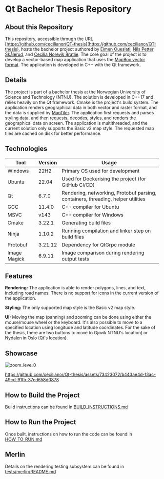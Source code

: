 # Qt Bachelor Thesis Repository

## About this Repository
This repository, accessible through the URL [https://github.com/cecilianor/QT-thesis](https://github.com/cecilianor/QT-thesis), hosts the bachelor project authored by [Eimen Oueslati](https://github.com/EimenOueslati), [Nils Petter Skålerud](https://github.com/Didgy74), and [Cecilia Norevik Bratlie](https://github.com/cecilianor). The core goal of the project is to develop a vector-based map application that uses the [MapBox vector format](https://github.com/mapbox/vector-tile-spec/blob/master/2.1/README.md). The application is developed in C++ with the Qt framework.

## Details
The project is part of a bachelor thesis at the Norwegian University of Science and Technology (NTNU). The solution is developed in C++17 and relies heavily on the Qt framework. Cmake is the project's build system. The application renders geographical data in both vector and raster format, and the data is supplied by [MapTiler](https://www.maptiler.com). The application first requests and parses styling data, and then requests, decodes, styles, and renders the geographical data on screen. The application is multithreaded, and the current solution only supports the Basic v2 map style. The requested map tiles are cached on disk for better performance.

## Technologies

| Tool | Version | Usage |
|---|---|---|
| Windows | 22H2 | Primary OS used for development |
| Ubuntu | 22.04 | Used for Dockerising the project (for GitHub CI/CD) |
| Qt | 6.7.0 | Rendering, networking, Protobuf parsing, containers, threading, helper utilities |
| GCC | 11.4.0 | C++ compiler for Ubuntu |
| MSVC | v143 | C++ compiler for Windows |
| Cmake | 3.22.1 | Generating build files |
| Ninja | 1.10.2 | Running compilation and linker step on build files |
| Protobuf | 3.21.12 | Dependency for QtGrpc module |
| Image Magick | 6.9.11 | Image comparison during rendering output tests |

## Features
**Rendering:** The application is able to render polygons, lines, and text, including road names. There is no support for icons in the current version of the application.

**Styling:** The only supported map style is the Basic v2 map style.

**UI:** Moving the map (panning) and zooming can be done using either the mouse/mouse wheel or the keyboard. It's also possible to move to a specified location using longitude and latitude coordinates. For the sake of the thesis, there are two buttons to move to Gjøvik NTNU's location) or Nydalen in Oslo (Qt's location).

## Showcase
![zoom_leve_0](https://github.com/cecilianor/Qt-thesis/assets/73423072/1a31ca50-2212-45d0-a244-af0e2e37d5d8)

https://github.com/cecilianor/Qt-thesis/assets/73423072/b443ae4d-13ac-49cd-91fb-37ed658d0878

## How to Build the Project
Build instructions can be found in [BUILD_INSTRUCTIONS.md](BUILD_INSTRUCTIONS.md)

## How to Run the Project
Once built, instructions on how to run the code can be found in [HOW_TO_RUN.md](HOW_TO_RUN.md)

## Merlin
Details on the rendering testing subsystem can be found in [tests/merlin/README.md](tests/merlin/README.md)


